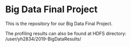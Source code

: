 # Big Data Final Project

This is the repository for our Big Data Final Project.

The profiling results can also be found at HDFS directory: /user/yh2834/2019-BigDataResults/
